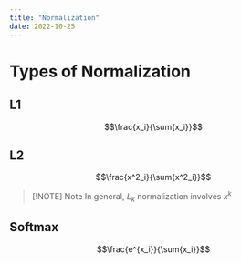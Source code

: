 ```yaml
---
title: "Normalization"
date: 2022-10-25
---
```


# Types of Normalization
## L1
$$\frac{x_i}{\sum{x_i}}$$

## L2
$$\frac{x^2_i}{\sum{x^2_i}}$$
> [!NOTE] Note
> In general, $L_k$ normalization involves $x^k$
## Softmax
$$\frac{e^{x_i}}{\sum{x_i}}$$
